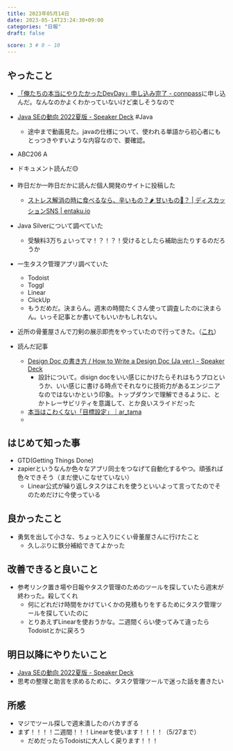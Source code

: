 ```yaml
---
title: 2023年05月14日
date: 2023-05-14T23:24:30+09:00
categories: "日報"
draft: false

score: 3 # 0 ~ 10
---
```


## やったこと

- [「俺たちの本当にやりたかったDevDay」申し込み完了 - connpass](https://connpass.com/event/282059/join/complete/)に申し込んだ。なんなのかよくわかっていないけど楽しそうなので
- [Java SEの動向 2022夏版 - Speaker Deck](https://speakerdeck.com/chiroito/java-senodong-xiang-2022xia-ban) #Java
	- 途中まで動画見た。javaの仕様について、使われる単語から初心者にもとっつきやすいような内容なので、要確認。
- ABC206 A
- ドキュメント読んだ🟡
- 昨日だか一昨日だかに読んだ個人開発のサイトに投稿した
	- [ストレス解消の時に食べるなら、辛いもの？🌶 甘いもの🍰？ | ディスカッションSNS | entaku.io](https://entaku.io/topics/944084f3-23d8-4992-95de-9131a24c4a26)
- Java Silverについて調べていた
	- 受験料3万ちょいってマ！？！？！受けるとしたら補助出たりするのだろうか
- 一生タスク管理アプリ調べていた
	- Todoist
	- Toggl
	- Linear
	- ClickUp
	- もうだめだ。決まらん。週末の時間たくさん使って調査したのに決まらん。いっそ記事とか書いてもいいかもしれない。
- 近所の骨董屋さんで刀剣の展示即売をやっていたので行ってきた。（[これ](/articles/katana-exhibition-2023-05-14)）

- 読んだ記事

	- [Design Doc の書き方 / How to Write a Design Doc (Ja ver.) - Speaker Deck](https://speakerdeck.com/munetoshi/how-to-write-a-design-doc-ja-ver-dot)
		- 設計について。disign docをいい感じにかけたらそれはもうプロというか、いい感じに書ける時点でそれなりに技術力があるエンジニアなのではないかという印象。トップダウンで理解できるように、とかトレーサビリティを意識して、とか良いスライドだった
	- [本当はこわくない「目標設定」｜ar_tama](https://note.com/ar_tama/n/n8aae69beddfc)
	- 

  

## はじめて知った事

- GTD(Getting Things Done)
- zapierというなんか色々なアプリ同士をつなげて自動化するやつ。頑張れば色々できそう（まだ使いこなせていない）
	- Linear公式が繰り返しタスクはこれを使うといいよって言ってたのでそのためだけに今使っている

  

## 良かったこと

- 勇気を出して小さな、ちょっと入りにくい骨董屋さんに行けたこと
	- 久しぶりに鉄分補給できてよかった

  

## 改善できると良いこと

- 参考リンク置き場や日報やタスク管理のためのツールを探していたら週末が終わった。殺してくれ
	- 何にどれだけ時間をかけていくかの見積もりをするためにタスク管理ツールを探していたのに
	- とりあえずLinearを使おうかな。二週間くらい使ってみて違ったらTodoistとかに戻ろう

  

## 明日以降にやりたいこと

- [Java SEの動向 2022夏版 - Speaker Deck](https://speakerdeck.com/chiroito/java-senodong-xiang-2022xia-ban)
- 思考の整理と助言を求めるために、タスク管理ツールで迷った話を書きたい

  

## 所感

- マジでツール探しで週末潰したのバカすぎる
- まず！！！！二週間！！！Linearを使います！！！！（5/27まで）
	- だめだったらTodoistに大人しく戻ります！！！
